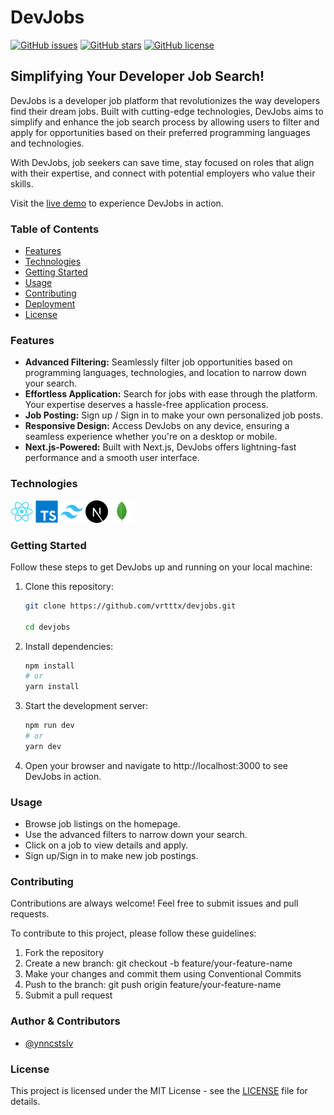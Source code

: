# DevJobs

[![GitHub issues](https://img.shields.io/github/issues/vrtttx/devjobs)](https://github.com/vrtttx/devjobs/issues)
[![GitHub stars](https://img.shields.io/github/stars/vrtttx/devjobs)](https://github.com/vrtttx/devjobs/stargazers)
[![GitHub license](https://img.shields.io/github/license/vrtttx/devjobs)](https://github.com/vrtttx/devjobs/blob/main/LICENSE)

## Simplifying Your Developer Job Search!

DevJobs is a developer job platform that revolutionizes the way developers find their dream jobs. Built with cutting-edge technologies, DevJobs aims to simplify and enhance the job search process by allowing users to filter and apply for opportunities based on their preferred programming languages and technologies.

With DevJobs, job seekers can save time, stay focused on roles that align with their expertise, and connect with potential employers who value their skills.

Visit the [live demo](https://devjobs-bice.vercel.app/) to experience DevJobs in action.

### Table of Contents

- [Features](#features)
- [Technologies](#technologies)
- [Getting Started](#getting-started)
- [Usage](#usage)
- [Contributing](#contributing)
- [Deployment](#deployment)
- [License](#license)

### Features

- **Advanced Filtering:** Seamlessly filter job opportunities based on programming languages, technologies, and location to narrow down your search.
- **Effortless Application:** Search for jobs with ease through the platform. Your expertise deserves a hassle-free application process.
- **Job Posting:** Sign up / Sign in to make your own personalized job posts.
- **Responsive Design:** Access DevJobs on any device, ensuring a seamless experience whether you're on a desktop or mobile.
- **Next.js-Powered:** Built with Next.js, DevJobs offers lightning-fast performance and a smooth user interface.

### Technologies

<a href="https://reactjs.org/" target="_blank" rel="noreferrer"><img src="https://raw.githubusercontent.com/devicons/devicon/master/icons/react/react-original.svg" width="36" /></a>
<a href="https://www.typescriptlang.org/" target="_blank" rel="noreferrer"><img src="https://raw.githubusercontent.com/devicons/devicon/master/icons/typescript/typescript-original.svg" width="36" /></a>
<a href="https://tailwindcss.com/" target="_blank" rel="noreferrer"><img src="https://raw.githubusercontent.com/devicons/devicon/master/icons/tailwindcss/tailwindcss-plain.svg" width="36" /></a>
<a href="https://nextjs.org/docs" target="_blank" rel="noreferrer"><img src="https://raw.githubusercontent.com/devicons/devicon/master/icons/nextjs/nextjs-original.svg" width="36" /></a>
<a href="https://www.mongodb.com/" target="_blank" rel="noreferrer"><img src="https://raw.githubusercontent.com/devicons/devicon/master/icons/mongodb/mongodb-original.svg" width="36" /></a>

### Getting Started

Follow these steps to get DevJobs up and running on your local machine:

1. Clone this repository:

   ```bash
   git clone https://github.com/vrtttx/devjobs.git

   cd devjobs
   ```

2. Install dependencies:

   ```bash
   npm install
   # or
   yarn install
   ```

3. Start the development server:

   ```bash
   npm run dev
   # or
   yarn dev
   ```

4. Open your browser and navigate to http://localhost:3000 to see DevJobs in action.

### Usage

- Browse job listings on the homepage.
- Use the advanced filters to narrow down your search.
- Click on a job to view details and apply.
- Sign up/Sign in to make new job postings.

### Contributing

Contributions are always welcome! Feel free to submit issues and pull requests.

To contribute to this project, please follow these guidelines:

1. Fork the repository
2. Create a new branch: git checkout -b feature/your-feature-name
3. Make your changes and commit them using Conventional Commits
4. Push to the branch: git push origin feature/your-feature-name
5. Submit a pull request

### Author & Contributors

- [@ynncstslv](https://github.com/ynncstslv/)

### License

This project is licensed under the MIT License - see the [LICENSE](./LICENSE) file for details.
